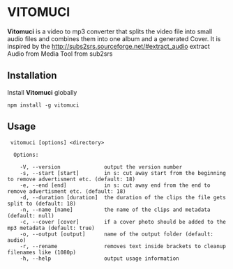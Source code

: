 # VITOMUCI
**Vitomuci** is a video to mp3 converter that splits the video file into small audio files and combines them into one album and a generated Cover.
It is inspired by the http://subs2srs.sourceforge.net/#extract_audio extract Audio from Media Tool from sub2srs
## Installation
Install **Vitomuci** globally

```shell
npm install -g vitomuci
```
## Usage
```shell
 vitomuci [options] <directory>

  Options:

    -V, --version              output the version number
    -s, --start [start]        in s: cut away start from the beginning to remove advertisment etc. (default: 18)
    -e, --end [end]            in s: cut away end from the end to remove advertisment etc. (default: 18)
    -d, --duration [duration]  the duration of the clips the file gets split to (default: 18)
    -n, --name [name]          the name of the clips and metadata (default: null)
    -c, --cover [cover]        if a cover photo should be added to the mp3 metadata (default: true)
    -o, --output [output]      name of the output folder (default: audio)
    -r, --rename               removes text inside brackets to cleanup filenames like (1080p)
    -h, --help                 output usage information
```


